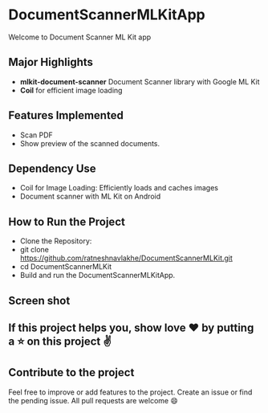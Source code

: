 # DocumentScannerMLKitApp

Welcome to Document Scanner ML Kit app

## Major Highlights

- **mlkit-document-scanner** Document Scanner library with Google ML Kit
- **Coil** for efficient image loading

## Features Implemented

- Scan PDF
- Show preview of the scanned documents.

## Dependency Use

- Coil for Image Loading: Efficiently loads and caches images
- Document scanner with ML Kit on Android

## How to Run the Project

- Clone the Repository:
- git clone https://github.com/ratneshnavlakhe/DocumentScannerMLKit.git
- cd DocumentScannerMLKit
- Build and run the DocumentScannerMLKitApp.

## Screen shot



## If this project helps you, show love ❤️ by putting a ⭐ on this project ✌️

## Contribute to the project

Feel free to improve or add features to the project.
Create an issue or find the pending issue. All pull requests are welcome 😄
